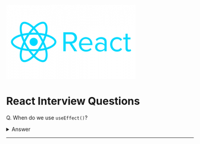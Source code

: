 ![React logo](images/logo-react.png)

# React Interview Questions

Q. When do we use `useEffect()`?

<details><summary>Answer</summary>

Data fetching, DOM manipulation, subscriptions, timers, logging, and other side effects are not allowed inside the main body of a function component. Instead, we can use `useEffect()`.

By default, effects run after every completed render, but you can choose to fire them only when certain values have changed.

</details>

---
